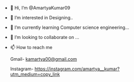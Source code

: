 - 👋 Hi, I’m @AmartyaKumar09
- 👀 I’m interested in Designing..
- 🌱 I’m currently learning Computer science engineering...
- 💞️ I’m looking to collaborate on ...
- 📫 How to reach me 

     Gmail- kamartya00@gmail.com  

     Instagram- https://instagram.com/amartya__kumar?utm_medium=copy_link

<!---
AmartyaKumar09/AmartyaKumar09 is a ✨ special ✨ repository because its `README.md` (this file) appears on your GitHub profile.
You can click the Preview link to take a look at your changes.
--->
